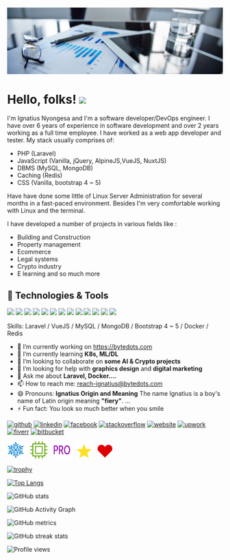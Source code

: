 ![An elite Software Engineer / Developer](https://github.com/ignatius-n/ignatius-n/blob/master/IT-Banner.jpg)

# Hello, folks! <img src="https://raw.githubusercontent.com/MartinHeinz/MartinHeinz/master/wave.gif" width="30px">

I'm Ignatius Nyongesa and I'm a software developer/DevOps engineer. I have over 6 years of experience in software development and over 2 years working as a full time employee. I have worked as a web app developer and tester. My stack usually comprises of:

- PHP (Laravel)
- JavaScript (Vanilla, jQuery, AlpineJS,VueJS, NuxtJS)
- DBMS (MySQL, MongoDB)
- Caching (Redis)
- CSS (Vanilla, bootstrap 4 ~ 5)

Have have done some little of Linux Server Administration for several months in a fast-paced environment. Besides I'm very comfortable working with Linux and the terminal.

I have developed a number of projects in various fields like :
- Building and Construction
- Property management
- Ecommerce
- Legal systems
- Crypto industry
- E learning
and so much more

## 🔧 Technologies & Tools
![](https://img.shields.io/badge/OS-Linux-informational?style=flat&logo=linux&logoColor=white&color=2bbc8a)
![](https://img.shields.io/badge/Editor-IntelliJ_IDEA-informational?style=flat&logo=intellij-idea&logoColor=white&color=2bbc8a)
![](https://img.shields.io/badge/Code-Python-informational?style=flat&logo=python&logoColor=white&color=2bbc8a)
![](https://img.shields.io/badge/Code-JavaScript-informational?style=flat&logo=javascript&logoColor=white&color=2bbc8a)
![](https://img.shields.io/badge/Code-Golang-informational?style=flat&logo=go&logoColor=white&color=2bbc8a)
![](https://img.shields.io/badge/Code-Make-informational?style=flat&logo=cmake&logoColor=white&color=2bbc8a)
![](https://img.shields.io/badge/Code-Vue-informational?style=flat&logo=vue.js&logoColor=white&color=2bbc8a)
![](https://img.shields.io/badge/Shell-Bash-informational?style=flat&logo=gnu-bash&logoColor=white&color=2bbc8a)
![](https://img.shields.io/badge/Tools-PostgreSQL-informational?style=flat&logo=postgresql&logoColor=white&color=2bbc8a)
![](https://img.shields.io/badge/Tools-Docker-informational?style=flat&logo=docker&logoColor=white&color=2bbc8a)
![](https://img.shields.io/badge/Tools-Kubernetes-informational?style=flat&logo=kubernetes&logoColor=white&color=2bbc8a)
![](https://img.shields.io/badge/Tools-Red_Hat_OpenShift-informational?style=flat&logo=red-hat-open-shift&logoColor=white&color=2bbc8a)
![](https://img.shields.io/badge/Cloud-Digital_Ocean-informational?style=flat&logo=digitalocean&logoColor=white&color=2bbc8a)

Skills: Laravel / VueJS / MySQL / MongoDB / Bootstrap 4 ~ 5 / Docker / Redis

- 🔭 I’m currently working on https://bytedots.com 
- 🌱 I’m currently learning **K8s, ML/DL** 
- 👯 I’m looking to collaborate on **some AI & Crypto projects** 
- 🤔 I’m looking for help with **graphics design** and **digital marketing** 
- 💬 Ask me about **Laravel, Docker....** 
- 📫 How to reach me: reach-ignatius@bytedots.com 
- 😄 Pronouns: **Ignatius Origin and Meaning** The name Ignatius is a boy's name of Latin origin meaning **"fiery"**. ... 
- ⚡ Fun fact: You look so much better when you smile 


[<img src='https://cdn.jsdelivr.net/npm/simple-icons@3.0.1/icons/github.svg' alt='github' height='40'>](https://github.com/ignatius-n)  [<img src='https://cdn.jsdelivr.net/npm/simple-icons@3.0.1/icons/linkedin.svg' alt='linkedin' height='40'>](https://www.linkedin.com/in/ignatius-nyongesa-17a331223/)  [<img src='https://cdn.jsdelivr.net/npm/simple-icons@3.0.1/icons/facebook.svg' alt='facebook' height='40'>](https://www.facebook.com/100070699242493)  [<img src='https://cdn.jsdelivr.net/npm/simple-icons@3.0.1/icons/stackoverflow.svg' alt='stackoverflow' height='40'>](https://stackoverflow.com/users/16237933)  [<img src='https://cdn.jsdelivr.net/npm/simple-icons@3.0.1/icons/icloud.svg' alt='website' height='40'>](https://bytedots.com)  [<img src='https://cdn.jsdelivr.net/npm/simple-icons@3.0.1/icons/upwork.svg' alt='upwork' height='40'>](https://www.upwork.com/freelancers/~01607c9674d709f3d1)  [<img src='https://cdn.jsdelivr.net/npm/simple-icons@3.0.1/icons/fiverr.svg' alt='fiverr' height='40'>](https://www.fiverr.com/ignatius_n)  [<img src='https://cdn.jsdelivr.net/npm/simple-icons@3.0.1/icons/bitbucket.svg' alt='bitbucket' height='40'>](https://bitbucket.org/ignatius-n/)  

<a href='https://archiveprogram.github.com/'><img src='https://raw.githubusercontent.com/acervenky/animated-github-badges/master/assets/acbadge.gif' width='40' height='40'></a> <a href='https://docs.github.com/en/developers'><img src='https://raw.githubusercontent.com/acervenky/animated-github-badges/master/assets/devbadge.gif' width='40' height='40'></a> <a href='https://github.com/pricing'><img src='https://raw.githubusercontent.com/acervenky/animated-github-badges/master/assets/pro.gif' width='40' height='40'></a> <a href='https://stars.github.com/'><img src='https://raw.githubusercontent.com/acervenky/animated-github-badges/master/assets/starbadge.gif' width='35' height='35'></a> <a href='https://docs.github.com/en/github/supporting-the-open-source-community-with-github-sponsors'><img src='https://raw.githubusercontent.com/acervenky/animated-github-badges/master/assets/sponsorbadge.gif' width='35' height='35'></a> 

[![trophy](https://github-profile-trophy.vercel.app/?username=ignatius-n)](https://github.com/ryo-ma/github-profile-trophy)

[![Top Langs](https://github-readme-stats.vercel.app/api/top-langs/?username=ignatius-n)](https://github.com/anuraghazra/github-readme-stats)

![GitHub stats](https://github-readme-stats.vercel.app/api?username=ignatius-n&show_icons=true&count_private=true)  

![GitHub Activity Graph](https://activity-graph.herokuapp.com/graph?username=ignatius-n)  

![GitHub metrics](https://metrics.lecoq.io/ignatius-n)  

![GitHub streak stats](https://github-readme-streak-stats.herokuapp.com/?user=ignatius-n)  

![Profile views](https://gpvc.arturio.dev/ignatius-n)  